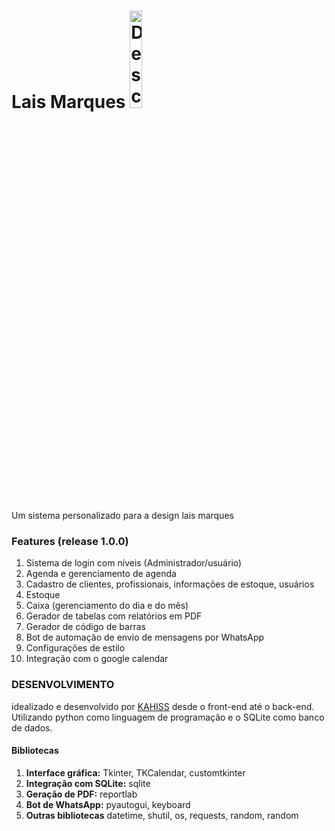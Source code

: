 # Lais Marques <img src="assets/logo.ico" alt="Descrição da imagem" style="width:20%;">
Um sistema personalizado para a design lais marques

### Features (release 1.0.0)
1. Sistema de login com níveis (Administrador/usuário)
2. Agenda e gerenciamento de agenda 
3. Cadastro de clientes, profissionais, informações de estoque, usuários
4. Estoque
5. Caixa (gerenciamento do dia e do mês)
6. Gerador de tabelas com relatórios em PDF
7. Gerador de código de barras
8. Bot de automação de envio de mensagens por WhatsApp
9. Configurações de estilo
10. Integração com o google calendar

### DESENVOLVIMENTO
idealizado e desenvolvido por [KAHISS](https://github.com/KAHISS) desde o front-end até o back-end. Utilizando python como linguagem de programação e o SQLite como banco de dados.

#### Bibliotecas
1. **Interface gráfica:** Tkinter, TKCalendar, customtkinter
2. **Integração com SQLite:** sqlite
3. **Geração de PDF:** reportlab
4. **Bot de WhatsApp:** pyautogui, keyboard
5. **Outras bibliotecas** datetime, shutil, os, requests, random, random


